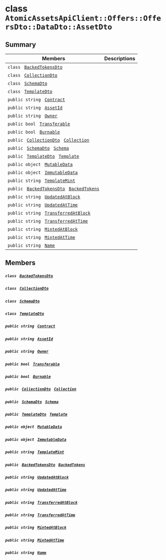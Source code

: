 # class `AtomicAssetsApiClient::Offers::OffersDto::DataDto::AssetDto` 

## Summary

 Members                                | Descriptions                                
----------------------------------------|---------------------------------------------
`class ` [`BackedTokensDto`](.github/workflows/documentation/md/AtomicAssetsApiClient--Offers--OffersDto--DataDto--AssetDto--BackedTokensDto.md#class_atomic_assets_api_client_1_1_offers_1_1_offers_dto_1_1_data_dto_1_1_asset_dto_1_1_backed_tokens_dto)        | 
`class ` [`CollectionDto`](.github/workflows/documentation/md/AtomicAssetsApiClient--Offers--OffersDto--DataDto--AssetDto--CollectionDto.md#class_atomic_assets_api_client_1_1_offers_1_1_offers_dto_1_1_data_dto_1_1_asset_dto_1_1_collection_dto)        | 
`class ` [`SchemaDto`](.github/workflows/documentation/md/AtomicAssetsApiClient--Offers--OffersDto--DataDto--AssetDto--SchemaDto.md#class_atomic_assets_api_client_1_1_offers_1_1_offers_dto_1_1_data_dto_1_1_asset_dto_1_1_schema_dto)        | 
`class ` [`TemplateDto`](.github/workflows/documentation/md/AtomicAssetsApiClient--Offers--OffersDto--DataDto--AssetDto--TemplateDto.md#class_atomic_assets_api_client_1_1_offers_1_1_offers_dto_1_1_data_dto_1_1_asset_dto_1_1_template_dto)        | 
`public string ` [`Contract`](#class_atomic_assets_api_client_1_1_offers_1_1_offers_dto_1_1_data_dto_1_1_asset_dto_1a9b4baf8484b98d89513d7776a8877d0e) | 
`public string ` [`AssetId`](#class_atomic_assets_api_client_1_1_offers_1_1_offers_dto_1_1_data_dto_1_1_asset_dto_1a0066ff0d119e607c3ec5491c7aac86ff) | 
`public string ` [`Owner`](#class_atomic_assets_api_client_1_1_offers_1_1_offers_dto_1_1_data_dto_1_1_asset_dto_1a2bb39ac02455d05833c5f88b6ddc87ee) | 
`public bool ` [`Transferable`](#class_atomic_assets_api_client_1_1_offers_1_1_offers_dto_1_1_data_dto_1_1_asset_dto_1ab0a2025837cfad369c22e114d1c93d42) | 
`public bool ` [`Burnable`](#class_atomic_assets_api_client_1_1_offers_1_1_offers_dto_1_1_data_dto_1_1_asset_dto_1a50c30f69b54db362be32720d5cc433bd) | 
`public ` [`CollectionDto`](.github/workflows/documentation/md/AtomicAssetsApiClient--Offers--OffersDto--DataDto--AssetDto--CollectionDto.md#class_atomic_assets_api_client_1_1_offers_1_1_offers_dto_1_1_data_dto_1_1_asset_dto_1_1_collection_dto)` ` [`Collection`](#class_atomic_assets_api_client_1_1_offers_1_1_offers_dto_1_1_data_dto_1_1_asset_dto_1ac6d9b0c1cef1d8ad020fa9b6fc1c3319) | 
`public ` [`SchemaDto`](.github/workflows/documentation/md/AtomicAssetsApiClient--Offers--OffersDto--DataDto--AssetDto--SchemaDto.md#class_atomic_assets_api_client_1_1_offers_1_1_offers_dto_1_1_data_dto_1_1_asset_dto_1_1_schema_dto)` ` [`Schema`](#class_atomic_assets_api_client_1_1_offers_1_1_offers_dto_1_1_data_dto_1_1_asset_dto_1ad93c55d7b2a8254b86543bda80750a31) | 
`public ` [`TemplateDto`](.github/workflows/documentation/md/AtomicAssetsApiClient--Offers--OffersDto--DataDto--AssetDto--TemplateDto.md#class_atomic_assets_api_client_1_1_offers_1_1_offers_dto_1_1_data_dto_1_1_asset_dto_1_1_template_dto)` ` [`Template`](#class_atomic_assets_api_client_1_1_offers_1_1_offers_dto_1_1_data_dto_1_1_asset_dto_1a8d65cc2a5ff793ff3eb7a51b7d72e43f) | 
`public object ` [`MutableData`](#class_atomic_assets_api_client_1_1_offers_1_1_offers_dto_1_1_data_dto_1_1_asset_dto_1a517f1227ead52951840392f73f535a52) | 
`public object ` [`ImmutableData`](#class_atomic_assets_api_client_1_1_offers_1_1_offers_dto_1_1_data_dto_1_1_asset_dto_1a9fed56023309e1abafab5d3a66612ffd) | 
`public string ` [`TemplateMint`](#class_atomic_assets_api_client_1_1_offers_1_1_offers_dto_1_1_data_dto_1_1_asset_dto_1a82c766587c3554c5c8b1b16e2cf29799) | 
`public ` [`BackedTokensDto`](.github/workflows/documentation/md/AtomicAssetsApiClient--Offers--OffersDto--DataDto--AssetDto--BackedTokensDto.md#class_atomic_assets_api_client_1_1_offers_1_1_offers_dto_1_1_data_dto_1_1_asset_dto_1_1_backed_tokens_dto)` ` [`BackedTokens`](#class_atomic_assets_api_client_1_1_offers_1_1_offers_dto_1_1_data_dto_1_1_asset_dto_1ace4511d1490d9905e3f19026c18dbc96) | 
`public string ` [`UpdatedAtBlock`](#class_atomic_assets_api_client_1_1_offers_1_1_offers_dto_1_1_data_dto_1_1_asset_dto_1a6bb57b5afa05403c9d9c39296178c9ef) | 
`public string ` [`UpdatedAtTime`](#class_atomic_assets_api_client_1_1_offers_1_1_offers_dto_1_1_data_dto_1_1_asset_dto_1a72262f869452135882a475b6636de902) | 
`public string ` [`TransferredAtBlock`](#class_atomic_assets_api_client_1_1_offers_1_1_offers_dto_1_1_data_dto_1_1_asset_dto_1ab2e154e0d51a36f9dd001bd6ccda4571) | 
`public string ` [`TransferredAtTime`](#class_atomic_assets_api_client_1_1_offers_1_1_offers_dto_1_1_data_dto_1_1_asset_dto_1abaf0a7b245b0a4891c81c278b57898b7) | 
`public string ` [`MintedAtBlock`](#class_atomic_assets_api_client_1_1_offers_1_1_offers_dto_1_1_data_dto_1_1_asset_dto_1aece51bb353a548fed2f074df53cc3dc2) | 
`public string ` [`MintedAtTime`](#class_atomic_assets_api_client_1_1_offers_1_1_offers_dto_1_1_data_dto_1_1_asset_dto_1a02bd8923fc7b1802cd28ec5286c14d0e) | 
`public string ` [`Name`](#class_atomic_assets_api_client_1_1_offers_1_1_offers_dto_1_1_data_dto_1_1_asset_dto_1a7ee9065718e6628dc7791b756fa6c0f9) | 

## Members

##### `class ` [`BackedTokensDto`](.github/workflows/documentation/md/AtomicAssetsApiClient--Offers--OffersDto--DataDto--AssetDto--BackedTokensDto.md#class_atomic_assets_api_client_1_1_offers_1_1_offers_dto_1_1_data_dto_1_1_asset_dto_1_1_backed_tokens_dto) 

##### `class ` [`CollectionDto`](.github/workflows/documentation/md/AtomicAssetsApiClient--Offers--OffersDto--DataDto--AssetDto--CollectionDto.md#class_atomic_assets_api_client_1_1_offers_1_1_offers_dto_1_1_data_dto_1_1_asset_dto_1_1_collection_dto) 

##### `class ` [`SchemaDto`](.github/workflows/documentation/md/AtomicAssetsApiClient--Offers--OffersDto--DataDto--AssetDto--SchemaDto.md#class_atomic_assets_api_client_1_1_offers_1_1_offers_dto_1_1_data_dto_1_1_asset_dto_1_1_schema_dto) 

##### `class ` [`TemplateDto`](.github/workflows/documentation/md/AtomicAssetsApiClient--Offers--OffersDto--DataDto--AssetDto--TemplateDto.md#class_atomic_assets_api_client_1_1_offers_1_1_offers_dto_1_1_data_dto_1_1_asset_dto_1_1_template_dto) 

##### `public string ` [`Contract`](#class_atomic_assets_api_client_1_1_offers_1_1_offers_dto_1_1_data_dto_1_1_asset_dto_1a9b4baf8484b98d89513d7776a8877d0e) 

##### `public string ` [`AssetId`](#class_atomic_assets_api_client_1_1_offers_1_1_offers_dto_1_1_data_dto_1_1_asset_dto_1a0066ff0d119e607c3ec5491c7aac86ff) 

##### `public string ` [`Owner`](#class_atomic_assets_api_client_1_1_offers_1_1_offers_dto_1_1_data_dto_1_1_asset_dto_1a2bb39ac02455d05833c5f88b6ddc87ee) 

##### `public bool ` [`Transferable`](#class_atomic_assets_api_client_1_1_offers_1_1_offers_dto_1_1_data_dto_1_1_asset_dto_1ab0a2025837cfad369c22e114d1c93d42) 

##### `public bool ` [`Burnable`](#class_atomic_assets_api_client_1_1_offers_1_1_offers_dto_1_1_data_dto_1_1_asset_dto_1a50c30f69b54db362be32720d5cc433bd) 

##### `public ` [`CollectionDto`](.github/workflows/documentation/md/AtomicAssetsApiClient--Offers--OffersDto--DataDto--AssetDto--CollectionDto.md#class_atomic_assets_api_client_1_1_offers_1_1_offers_dto_1_1_data_dto_1_1_asset_dto_1_1_collection_dto)` ` [`Collection`](#class_atomic_assets_api_client_1_1_offers_1_1_offers_dto_1_1_data_dto_1_1_asset_dto_1ac6d9b0c1cef1d8ad020fa9b6fc1c3319) 

##### `public ` [`SchemaDto`](.github/workflows/documentation/md/AtomicAssetsApiClient--Offers--OffersDto--DataDto--AssetDto--SchemaDto.md#class_atomic_assets_api_client_1_1_offers_1_1_offers_dto_1_1_data_dto_1_1_asset_dto_1_1_schema_dto)` ` [`Schema`](#class_atomic_assets_api_client_1_1_offers_1_1_offers_dto_1_1_data_dto_1_1_asset_dto_1ad93c55d7b2a8254b86543bda80750a31) 

##### `public ` [`TemplateDto`](.github/workflows/documentation/md/AtomicAssetsApiClient--Offers--OffersDto--DataDto--AssetDto--TemplateDto.md#class_atomic_assets_api_client_1_1_offers_1_1_offers_dto_1_1_data_dto_1_1_asset_dto_1_1_template_dto)` ` [`Template`](#class_atomic_assets_api_client_1_1_offers_1_1_offers_dto_1_1_data_dto_1_1_asset_dto_1a8d65cc2a5ff793ff3eb7a51b7d72e43f) 

##### `public object ` [`MutableData`](#class_atomic_assets_api_client_1_1_offers_1_1_offers_dto_1_1_data_dto_1_1_asset_dto_1a517f1227ead52951840392f73f535a52) 

##### `public object ` [`ImmutableData`](#class_atomic_assets_api_client_1_1_offers_1_1_offers_dto_1_1_data_dto_1_1_asset_dto_1a9fed56023309e1abafab5d3a66612ffd) 

##### `public string ` [`TemplateMint`](#class_atomic_assets_api_client_1_1_offers_1_1_offers_dto_1_1_data_dto_1_1_asset_dto_1a82c766587c3554c5c8b1b16e2cf29799) 

##### `public ` [`BackedTokensDto`](.github/workflows/documentation/md/AtomicAssetsApiClient--Offers--OffersDto--DataDto--AssetDto--BackedTokensDto.md#class_atomic_assets_api_client_1_1_offers_1_1_offers_dto_1_1_data_dto_1_1_asset_dto_1_1_backed_tokens_dto)` ` [`BackedTokens`](#class_atomic_assets_api_client_1_1_offers_1_1_offers_dto_1_1_data_dto_1_1_asset_dto_1ace4511d1490d9905e3f19026c18dbc96) 

##### `public string ` [`UpdatedAtBlock`](#class_atomic_assets_api_client_1_1_offers_1_1_offers_dto_1_1_data_dto_1_1_asset_dto_1a6bb57b5afa05403c9d9c39296178c9ef) 

##### `public string ` [`UpdatedAtTime`](#class_atomic_assets_api_client_1_1_offers_1_1_offers_dto_1_1_data_dto_1_1_asset_dto_1a72262f869452135882a475b6636de902) 

##### `public string ` [`TransferredAtBlock`](#class_atomic_assets_api_client_1_1_offers_1_1_offers_dto_1_1_data_dto_1_1_asset_dto_1ab2e154e0d51a36f9dd001bd6ccda4571) 

##### `public string ` [`TransferredAtTime`](#class_atomic_assets_api_client_1_1_offers_1_1_offers_dto_1_1_data_dto_1_1_asset_dto_1abaf0a7b245b0a4891c81c278b57898b7) 

##### `public string ` [`MintedAtBlock`](#class_atomic_assets_api_client_1_1_offers_1_1_offers_dto_1_1_data_dto_1_1_asset_dto_1aece51bb353a548fed2f074df53cc3dc2) 

##### `public string ` [`MintedAtTime`](#class_atomic_assets_api_client_1_1_offers_1_1_offers_dto_1_1_data_dto_1_1_asset_dto_1a02bd8923fc7b1802cd28ec5286c14d0e) 

##### `public string ` [`Name`](#class_atomic_assets_api_client_1_1_offers_1_1_offers_dto_1_1_data_dto_1_1_asset_dto_1a7ee9065718e6628dc7791b756fa6c0f9) 

